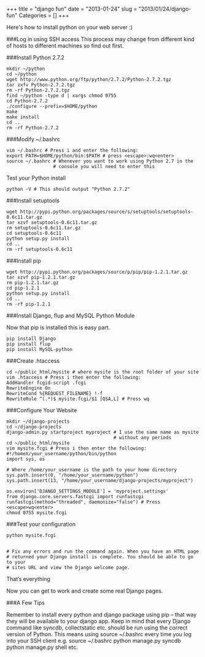 +++
title = "django fun"
date = "2013-01-24"
slug = "2013/01/24/django-fun"
Categories = []
+++

Here's how to install python on your web server :)

###Log in using SSH access
This process may change from different kind of hosts to different machines so find out first.

###Install Python 2.7.2

```
mkdir ~/python
cd ~/python
wget http://www.python.org/ftp/python/2.7.2/Python-2.7.2.tgz
tar zxfv Python-2.7.2.tgz
rm -rf Python-2.7.2.tgz
find ~/python -type d | xargs chmod 0755
cd Python-2.7.2
./configure --prefix=$HOME/python
make
make install
cd ..
rm -rf Python-2.7.2
```

###Modify ~/.bashrc

```
vim ~/.bashrc # Press i and enter the following:
export PATH=$HOME/python/bin:$PATH # press <escape>:wq<enter>
source ~/.bashrc # Whenever you want to work using Python 2.7 in the
                 # console you will need to enter this
```

Test your Python install

```
python -V # This should output "Python 2.7.2"
```

###Install setuptools

```
wget http://pypi.python.org/packages/source/s/setuptools/setuptools-0.6c11.tar.gz
tar xzvf setuptools-0.6c11.tar.gz
rm setuptools-0.6c11.tar.gz
cd setuptools-0.6c11
python setup.py install
cd ..
rm -rf setuptools-0.6c11
```

###Install pip

```
wget http://pypi.python.org/packages/source/p/pip/pip-1.2.1.tar.gz
tar xzvf pip-1.2.1.tar.gz
rm pip-1.2.1.tar.gz
cd pip-1.2.1
python setup.py install
cd ..
rm -rf pip-1.2.1
```

###Install Django, flup and MySQL Python Module

Now that pip is installed this is easy part.

```
pip install Django
pip install flup
pip install MySQL-python
```

###Create .htaccess

```
cd ~/public_html/mysite # where mysite is the root folder of your site
vim .htaccess # Press i then enter the following:
AddHandler fcgid-script .fcgi
RewriteEngine On
RewriteCond %{REQUEST_FILENAME} !-f
RewriteRule ^(.*)$ mysite.fcgi/$1 [QSA,L] # Press wq
```

###Configure Your Website

```
mkdir ~/django-projects
cd ~/django-projects
django-admin.py startproject myproject # I use the same name as mysite
                                       # without any periods
cd ~/public_html/mysite
vim mysite.fcgi # Press i then enter the following:
#!/homeX/your_username/python/bin/python
import sys, os

# Where /home/your_username is the path to your home directory
sys.path.insert(0, "/home/your_username/python")
sys.path.insert(13, "/home/your_username/django-projects/myproject")

os.environ['DJANGO_SETTINGS_MODULE'] = 'myproject.settings'
from django.core.servers.fastcgi import runfastcgi
runfastcgi(method="threaded", daemonize="false") # Press <escape>wq<enter>
chmod 0755 mysite.fcgi
``` 

###Test your configuration

```
python mysite.fcgi


# Fix any errors and run the command again. When you have an HTML page
# returned your Django install is complete. You should be able to go to your
# sites URL and view the Django welcome page.
``` 

That’s everything

Now you can get to work and create some real Django pages.

###A Few Tips

Remember to install every python and django package using pip – that way they will be available to your django app.
Keep in mind that every Django command like syncdb, collectstatic  etc. should be run using the correct version of Python. This means using source ~/.bashrc every time you log into your SSH client e.g.
source ~/.bashrc
python manage.py syncdb
python manage.py shell
etc.
